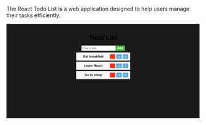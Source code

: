 The React Todo List is a web application designed to help users manage their tasks efficiently.

![Website](https://raw.githubusercontent.com/Junior-sierpik/React-Todo-list/main/Todo-react-project/src/assets/React-Todo-List.png)
